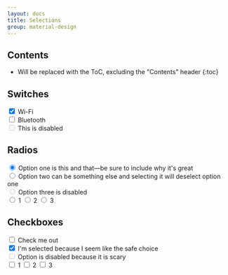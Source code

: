 ```yaml
---
layout: docs
title: Selections
group: material-design
---
```


## Contents

* Will be replaced with the ToC, excluding the "Contents" header
{:toc}

## Switches


<form>
  <div class="switch">
    <label>
      <input type="checkbox" checked>
      Wi-Fi
    </label>
  </div>
  <div class="switch">
    <label>
      <input type="checkbox">
      Bluetooth
    </label>
  </div>
  <div class="switch">
    <label>
      <input type="checkbox" disabled>
      This is disabled
    </label>
  </div>
</form>


## Radios


<form>
  <div class="radio">
    <label>
      <input type="radio" name="optionsRadios" id="optionsRadios1" value="option1" checked>
      Option one is this and that&mdash;be sure to include why it's great
    </label>
  </div>
  <div class="radio">
    <label>
      <input type="radio" name="optionsRadios" id="optionsRadios2" value="option2">
      Option two can be something else and selecting it will deselect option one
    </label>
  </div>
  <div class="radio disabled">
    <label>
      <input type="radio" name="optionsRadios" id="optionsRadios3" value="option3" disabled>
      Option three is disabled
    </label>
  </div>
  
  <label class="radio-inline">
    <input type="radio" name="inlineRadioOptions" id="inlineRadio1" value="option1"> 1
  </label>
  <label class="radio-inline">
    <input type="radio" name="inlineRadioOptions" id="inlineRadio2" value="option2"> 2
  </label>
  <label class="radio-inline">
    <input type="radio" name="inlineRadioOptions" id="inlineRadio3" value="option3"> 3
  </label>   
</form>


## Checkboxes 


<form>  
  <div class="checkbox">
    <label>
      <input type="checkbox"> Check me out
    </label>
  </div>   
  <div class="checkbox">
    <label>
      <input type="checkbox" value="" checked>
      I'm selected because I seem like the safe choice
    </label>
  </div>
  <div class="checkbox disabled">
    <label>
      <input type="checkbox" value="" disabled>
      Option is disabled because it is scary
    </label>
  </div>    
  <label class="checkbox-inline">
    <input type="checkbox" id="inlineCheckbox1" value="option1"> 1
  </label>
  <label class="checkbox-inline">
    <input type="checkbox" id="inlineCheckbox2" value="option2"> 2
  </label>
  <label class="checkbox-inline">
    <input type="checkbox" id="inlineCheckbox3" value="option3"> 3
  </label>  
</form>

